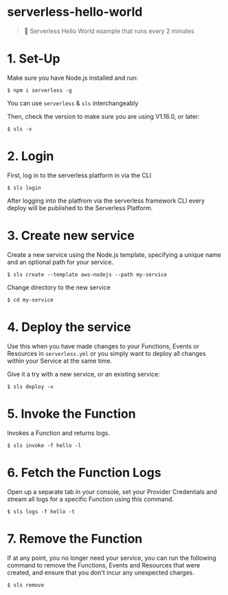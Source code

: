 # serverless-hello-world

> 🚀 Serverless Hello World example that runs every 2 minutes

# 1. Set-Up

Make sure you have Node.js installed and run:

`$ npm i serverless -g`

You can use `serverless` & `sls` interchangeably

Then, check the version to make sure you are using V1.16.0, or later:

`$ sls -v`

# 2. Login

First, log in to the serverless platform in via the CLI

`$ sls login`

After logging into the platfrom via the serverless framework CLI every deploy will be published to the Serverless Platform.

# 3. Create new service

Create a new service using the Node.js template, specifying a unique name and an optional path for your service.

`$ sls create --template aws-nodejs --path my-service`

Change directory to the new service

`$ cd my-service`

# 4. Deploy the service

Use this when you have made changes to your Functions, Events or Resources in `serverless.yml` or you simply want to deploy all changes within your Service at the same time.

Give it a try with a new service, or an existing service:

`$ sls deploy -v`

# 5. Invoke the Function

Invokes a Function and returns logs.

`$ sls invoke -f hello -l`

# 6. Fetch the Function Logs

Open up a separate tab in your console, set your Provider Credentials and stream all logs for a specific Function using this command.

`$ sls logs -f hello -t`

# 7. Remove the Function

If at any point, you no longer need your service, you can run the following command to remove the Functions, Events and Resources that were created, and ensure that you don't incur any unexpected charges.

`$ sls remove`
